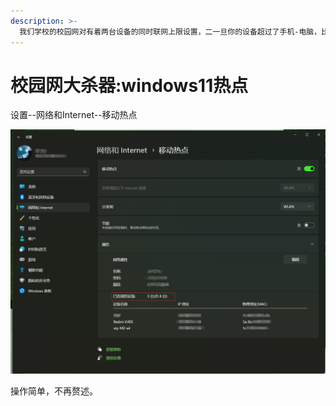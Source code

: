 ```yaml
---
description: >-
  我们学校的校园网对有着两台设备的同时联网上限设置，二一旦你的设备超过了手机-电脑，比如多了块iPad，或者kindle需要从亚马逊云端下载电子书，这时候就会对校园网充满怨气，windows的这个功能能够让你只用一次校园网限额同时使用高达8台设备。
---
```


# 校园网大杀器:windows11热点

设置--网络和Internet--移动热点

![](../../.gitbook/assets/QQ图片20230224132132.png)

操作简单，不再赘述。
